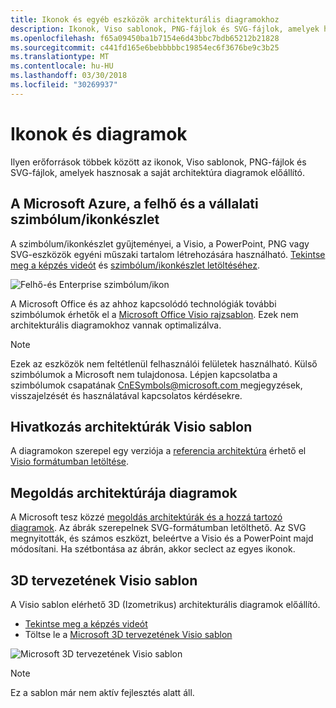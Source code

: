 ```yaml
---
title: Ikonok és egyéb eszközök architekturális diagramokhoz
description: Ikonok, Viso sablonok, PNG-fájlok és SVG-fájlok, amelyek hasznosak a saját architektúra diagramok előállító
ms.openlocfilehash: f65a09450ba1b7154e6d43bbc7bdb65212b21828
ms.sourcegitcommit: c441fd165e6bebbbbbc19854ec6f3676be9c3b25
ms.translationtype: MT
ms.contentlocale: hu-HU
ms.lasthandoff: 03/30/2018
ms.locfileid: "30269937"
---
```

# <a name="icons-and-diagrams"></a>Ikonok és diagramok

Ilyen erőforrások többek között az ikonok, Viso sablonok, PNG-fájlok és SVG-fájlok, amelyek hasznosak a saját architektúra diagramok előállító.

## <a name="microsoft-azure-cloud-and-enterprise-symbolicon-set"></a>A Microsoft Azure, a felhő és a vállalati szimbólum/ikonkészlet

A szimbólum/ikonkészlet gyűjteményei, a Visio, a PowerPoint, PNG vagy SVG-eszközök egyéni műszaki tartalom létrehozására használható.
[Tekintse meg a képzés videót](http://aka.ms/CnESymbolsVideo) és [szimbólum/ikonkészlet letöltéséhez](http://aka.ms/CnESymbols). 

![Felhő-és Enterprise szimbólum/ikon](./_images/CnESymbols.png)

A Microsoft Office és az ahhoz kapcsolódó technológiák további szimbólumok érhetők el a [Microsoft Office Visio rajzsablon](http://www.microsoft.com/download/details.aspx?id=35772). Ezek nem architekturális diagramokhoz vannak optimalizálva.   

> [!NOTE]
> Ezek az eszközök nem feltétlenül felhasználói felületek használható. Külső szimbólumok a Microsoft nem tulajdonosa.
> Lépjen kapcsolatba a szimbólumok csapatának [ CnESymbols@microsoft.com ](mailto:CnESymbols@microsoft.com) megjegyzések, visszajelzését és használatával kapcsolatos kérdésekre.

## <a name="reference-architectures-visio-template"></a>Hivatkozás architektúrák Visio sablon 

A diagramokon szerepel egy verziója a [referencia architektúra](../reference-architectures/index.md) érhető el [Visio formátumban letöltése](https://aka.ms/arch-diagrams).

## <a name="solution-architecture-diagrams"></a>Megoldás architektúrája diagramok

A Microsoft tesz közzé [megoldás architektúrák és a hozzá tartozó diagramok](https://azure.microsoft.com/solutions/architecture/). Az ábrák szerepelnek SVG-formátumban letölthető. Az SVG megnyitották, és számos eszközt, beleértve a Visio és a PowerPoint majd módosítani. Ha szétbontása az ábrán, akkor seclect az egyes ikonok.   

## <a name="3d-blueprint-visio-template"></a>3D tervezetének Visio sablon

A Visio sablon elérhető 3D (Izometrikus) architekturális diagramok előállító.

- [Tekintse meg a képzés videót](http://aka.ms/3dBlueprintTemplateVideo) 
- Töltse le a [Microsoft 3D tervezetének Visio sablon](http://aka.ms/3DBlueprintTemplate)

![Microsoft 3D tervezetének Visio sablon](./_images/3DBlueprintVisioTemplate.png)

> [!NOTE]
> Ez a sablon már nem aktív fejlesztés alatt áll.
